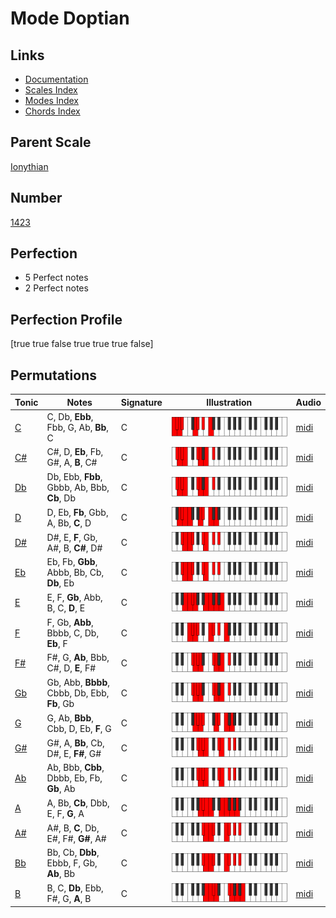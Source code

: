 # Mode Doptian

## Links

- [Documentation](index.md)
- [Scales Index](Scales.md)
- [Modes Index](Modes.md)
- [Chords Index](Chords.md)

## Parent Scale

[Ionythian](ScaleIonythian.md)

## Number

[1423](https://ianring.com/musictheory/scales/1423)

## Perfection

- 5 Perfect notes
- 2 Perfect notes

## Perfection Profile

[true true false true true true false]

## Permutations

| Tonic | Notes | Signature | Illustration | Audio |
|-------|-------|-----------|--------------|-------|
| [C](ModeCNaturalDoptian.md) | C, Db, **Ebb**, Fbb, G, Ab, **Bb**, C | C | ![CNaturalDoptian](ModeCNaturalDoptian.png) | [midi](https://github.com/edipermadi/music/blob/main/docs/ModeCNaturalDoptian.mid?raw=true) |
| [C#](ModeCSharpDoptian.md) | C#, D, **Eb**, Fb, G#, A, **B**, C# | C | ![CSharpDoptian](ModeCSharpDoptian.png) | [midi](https://github.com/edipermadi/music/blob/main/docs/ModeCSharpDoptian.mid?raw=true) |
| [Db](ModeDFlatDoptian.md) | Db, Ebb, **Fbb**, Gbbb, Ab, Bbb, **Cb**, Db | C | ![DFlatDoptian](ModeDFlatDoptian.png) | [midi](https://github.com/edipermadi/music/blob/main/docs/ModeDFlatDoptian.mid?raw=true) |
| [D](ModeDNaturalDoptian.md) | D, Eb, **Fb**, Gbb, A, Bb, **C**, D | C | ![DNaturalDoptian](ModeDNaturalDoptian.png) | [midi](https://github.com/edipermadi/music/blob/main/docs/ModeDNaturalDoptian.mid?raw=true) |
| [D#](ModeDSharpDoptian.md) | D#, E, **F**, Gb, A#, B, **C#**, D# | C | ![DSharpDoptian](ModeDSharpDoptian.png) | [midi](https://github.com/edipermadi/music/blob/main/docs/ModeDSharpDoptian.mid?raw=true) |
| [Eb](ModeEFlatDoptian.md) | Eb, Fb, **Gbb**, Abbb, Bb, Cb, **Db**, Eb | C | ![EFlatDoptian](ModeEFlatDoptian.png) | [midi](https://github.com/edipermadi/music/blob/main/docs/ModeEFlatDoptian.mid?raw=true) |
| [E](ModeENaturalDoptian.md) | E, F, **Gb**, Abb, B, C, **D**, E | C | ![ENaturalDoptian](ModeENaturalDoptian.png) | [midi](https://github.com/edipermadi/music/blob/main/docs/ModeENaturalDoptian.mid?raw=true) |
| [F](ModeFNaturalDoptian.md) | F, Gb, **Abb**, Bbbb, C, Db, **Eb**, F | C | ![FNaturalDoptian](ModeFNaturalDoptian.png) | [midi](https://github.com/edipermadi/music/blob/main/docs/ModeFNaturalDoptian.mid?raw=true) |
| [F#](ModeFSharpDoptian.md) | F#, G, **Ab**, Bbb, C#, D, **E**, F# | C | ![FSharpDoptian](ModeFSharpDoptian.png) | [midi](https://github.com/edipermadi/music/blob/main/docs/ModeFSharpDoptian.mid?raw=true) |
| [Gb](ModeGFlatDoptian.md) | Gb, Abb, **Bbbb**, Cbbb, Db, Ebb, **Fb**, Gb | C | ![GFlatDoptian](ModeGFlatDoptian.png) | [midi](https://github.com/edipermadi/music/blob/main/docs/ModeGFlatDoptian.mid?raw=true) |
| [G](ModeGNaturalDoptian.md) | G, Ab, **Bbb**, Cbb, D, Eb, **F**, G | C | ![GNaturalDoptian](ModeGNaturalDoptian.png) | [midi](https://github.com/edipermadi/music/blob/main/docs/ModeGNaturalDoptian.mid?raw=true) |
| [G#](ModeGSharpDoptian.md) | G#, A, **Bb**, Cb, D#, E, **F#**, G# | C | ![GSharpDoptian](ModeGSharpDoptian.png) | [midi](https://github.com/edipermadi/music/blob/main/docs/ModeGSharpDoptian.mid?raw=true) |
| [Ab](ModeAFlatDoptian.md) | Ab, Bbb, **Cbb**, Dbbb, Eb, Fb, **Gb**, Ab | C | ![AFlatDoptian](ModeAFlatDoptian.png) | [midi](https://github.com/edipermadi/music/blob/main/docs/ModeAFlatDoptian.mid?raw=true) |
| [A](ModeANaturalDoptian.md) | A, Bb, **Cb**, Dbb, E, F, **G**, A | C | ![ANaturalDoptian](ModeANaturalDoptian.png) | [midi](https://github.com/edipermadi/music/blob/main/docs/ModeANaturalDoptian.mid?raw=true) |
| [A#](ModeASharpDoptian.md) | A#, B, **C**, Db, E#, F#, **G#**, A# | C | ![ASharpDoptian](ModeASharpDoptian.png) | [midi](https://github.com/edipermadi/music/blob/main/docs/ModeASharpDoptian.mid?raw=true) |
| [Bb](ModeBFlatDoptian.md) | Bb, Cb, **Dbb**, Ebbb, F, Gb, **Ab**, Bb | C | ![BFlatDoptian](ModeBFlatDoptian.png) | [midi](https://github.com/edipermadi/music/blob/main/docs/ModeBFlatDoptian.mid?raw=true) |
| [B](ModeBNaturalDoptian.md) | B, C, **Db**, Ebb, F#, G, **A**, B | C | ![BNaturalDoptian](ModeBNaturalDoptian.png) | [midi](https://github.com/edipermadi/music/blob/main/docs/ModeBNaturalDoptian.mid?raw=true) |
